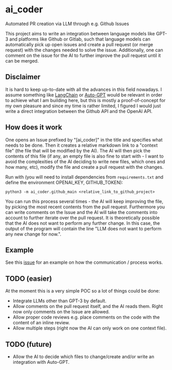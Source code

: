 
# ai_coder
Automated PR creation via LLM through e.g. Github Issues

This project aims to write an integration between language models like GPT-3 and platforms like Github or Gitlab, such that language models can automatically pick up open issues and create a pull request (or merge request) with the changes needed to solve the issue. Additionally, one can comment on the issue for the AI to further improve the pull request until it can be merged.

## Disclaimer

It is hard to keep up-to-date with all the advances in this field nowadays. I assume something like [LangChain](https://python.langchain.com/en/latest/index.html) or [Auto-GPT](https://github.com/Significant-Gravitas/Auto-GPT) would be relevant in order to achieve what I am building here, but this is mostly a proof-of-concept for my own pleasure and since my time is rather limited, I figured I would just write a direct integration between the Github API and the OpenAI API.

## How does it work

One opens an Issue prefixed by "[ai_coder]" in the title and specifies what needs to be done. Then it creates a relative markdown link to a "context file" (the file that will be modified by the AI). The AI will then pick the contents of this file (if any, an empty file is also fine to start with - I want to avoid the complexities of the AI deciding to write new files, which ones and how many, etc), modify the file and create a pull request with the changes.

Run with (you will need to install dependencies from `requirements.txt` and define the environment OPENAI_KEY, GITHUB_TOKEN):

```
python3 -m ai_coder.github_main <relative_link_to_github_project>
```

You can run this process several times - the AI will keep improving the file, by picking the most recent contents from the pull request. Furthermore you can write comments on the Issue and the AI will take the comments into account to further iterate over the pull request. It is theoretically possible that the AI does not want to perform any further change. In this case, the output of the program will contain the line "LLM does not want to perform any new change for now.".

## Example

See this [issue](https://github.com/pereferrera/ai_coder/issues/11) for an example on how the communication / process works.

## TODO (easier)

At the moment this is a very simple POC so a lot of things could be done:
* Integrate LLMs other than GPT-3 by default.
* Allow comments on the pull request itself, and the AI reads them. Right now only comments on the Issue are allowed.
* Allow proper code reviews e.g. place comments on the code with the content of an inline review.
* Allow multiple steps (right now the AI can only work on one context file).

## TODO (future)

* Allow the AI to decide which files to change/create and/or write an integration with Auto-GPT.